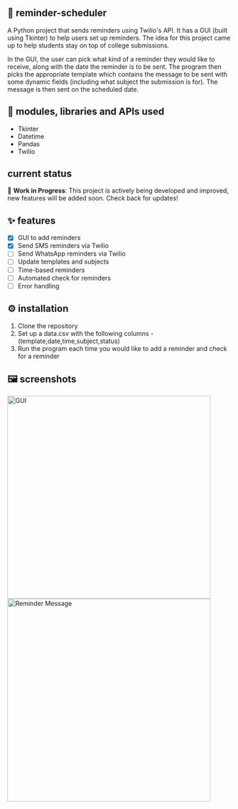 ## 📆 reminder-scheduler 

A Python project that sends reminders using Twilio's API. It has a GUI (built using Tkinter) to help users set up reminders. The idea for this project came up to help students stay on top of college submissions.

In the GUI, the user can pick what kind of a reminder they would like to receive, along with the date the reminder is to be sent. The program then picks the appropriate template which contains the message to be sent with some dynamic fields (including what subject the submission is for). The message is then sent on the scheduled date.

## 🧰 modules, libraries and APIs used
- Tkinter
- Datetime
- Pandas
- Twilio

## current status
🚧 **Work in Progress**: This project is actively being developed and improved, new features will be added soon. Check back for updates!

## ✨ features
- [x] GUI to add reminders
- [x] Send SMS reminders via Twilio
- [ ] Send WhatsApp reminders via Twilio
- [ ] Update templates and subjects
- [ ] Time-based reminders
- [ ] Automated check for reminders
- [ ] Error handling

## ⚙️ installation
1. Clone the repository
2. Set up a data.csv with the following columns - (template,date,time,subject,status)
3. Run the program each time you would like to add a reminder and check for a reminder

## 🖼️ screenshots
<img width="457" alt="GUI" src="https://github.com/user-attachments/assets/ec96e7e1-ea34-4850-8f91-d80bb6d35f23">
<img width="457" alt="Reminder Message" src="https://github.com/user-attachments/assets/b548ba4b-e8e2-4e53-bf7c-f120ac74dc81">









